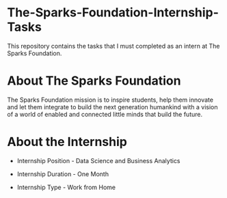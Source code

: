 # The-Sparks-Foundation-Internship-Tasks

This repository contains the tasks that I must completed as an intern at The Sparks Foundation.

# About The Sparks Foundation



The Sparks Foundation mission is to inspire students, help them innovate and let them integrate to build the next generation humankind with a vision of a world of enabled and connected little minds that build the future.

# About the Internship

* Internship Position - Data Science and Business Analytics

* Internship Duration - One Month

* Internship Type - Work from Home
